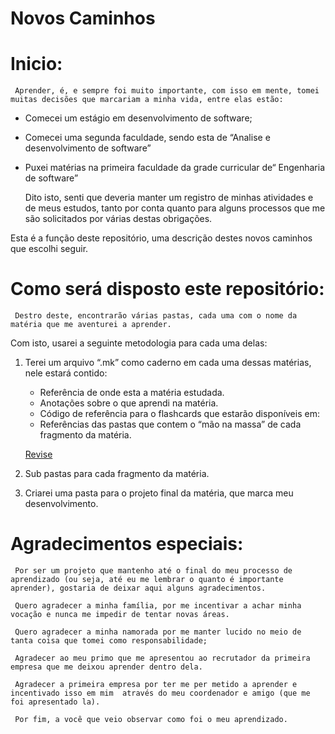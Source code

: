 # Novos Caminhos

# Inicio:

     Aprender, é, e sempre foi muito importante, com isso em mente, tomei muitas decisões que marcariam a minha vida, entre elas estão:

- Comecei um estágio em desenvolvimento de software;
- Comecei uma segunda faculdade, sendo esta de “Analise e desenvolvimento de software”
- Puxei matérias na primeira faculdade da grade curricular de“ Engenharia de software”
    
    

     Dito isto, senti que deveria manter um registro de minhas atividades e de meus estudos, tanto por conta quanto para alguns processos que me são solicitados por várias destas obrigações.

Esta é a função deste repositório, uma descrição destes novos caminhos que escolhi seguir.

# Como será disposto este repositório:

     Destro deste, encontrarão várias pastas, cada uma com o nome da matéria que me aventurei a aprender.

 Com isto, usarei a seguinte metodologia para cada uma delas:

1. Terei um arquivo “.mk” como caderno em cada uma dessas matérias, nele estará contido:
    - Referência de onde esta a matéria estudada.
    - Anotações sobre o que aprendi na matéria.
    - Código de referência para o flashcards que estarão disponíveis em:
    - Referências das pastas que contem o “mão na massa” de cada fragmento da matéria.
    
    [Revise](https://apprevise.com.br/)
    
2. Sub pastas para cada fragmento da matéria.
3. Criarei uma pasta para o projeto final da matéria, que marca meu desenvolvimento.

# Agradecimentos especiais:

     Por ser um projeto que mantenho até o final do meu processo de aprendizado (ou seja, até eu me lembrar o quanto é importante aprender), gostaria de deixar aqui alguns agradecimentos.

     Quero agradecer a minha família, por me incentivar a achar minha vocação e nunca me impedir de tentar novas áreas.

     Quero agradecer a minha namorada por me manter lucido no meio de tanta coisa que tomei como responsabilidade;

     Agradecer ao meu primo que me apresentou ao recrutador da primeira empresa que me deixou aprender dentro dela.

     Agradecer a primeira empresa por ter me per metido a aprender e incentivado isso em mim  através do meu coordenador e amigo (que me foi apresentado la).

     Por fim, a você que veio observar como foi o meu aprendizado.
